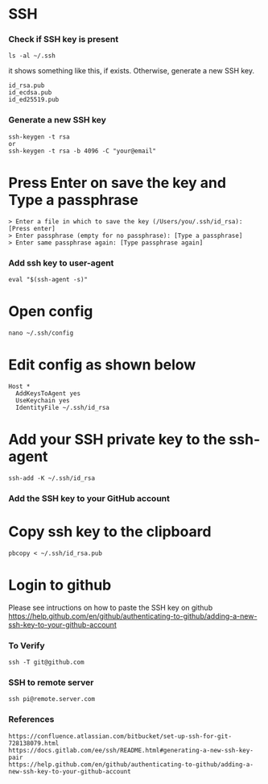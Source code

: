 # SSH

### Check if SSH key is present
```
ls -al ~/.ssh
```

it shows something like this, if exists. Otherwise, generate a new SSH key.
```
id_rsa.pub
id_ecdsa.pub
id_ed25519.pub
```

### Generate a new SSH key
```
ssh-keygen -t rsa
or
ssh-keygen -t rsa -b 4096 -C "your@email"
```

# Press Enter on save the key and Type a passphrase
```
> Enter a file in which to save the key (/Users/you/.ssh/id_rsa): [Press enter]
> Enter passphrase (empty for no passphrase): [Type a passphrase]
> Enter same passphrase again: [Type passphrase again]
```

### Add ssh key to user-agent
```
eval "$(ssh-agent -s)"
```

# Open config
```
nano ~/.ssh/config
```

# Edit config as shown below
```
Host *
  AddKeysToAgent yes
  UseKeychain yes
  IdentityFile ~/.ssh/id_rsa
```

# Add your SSH private key to the ssh-agent
```
ssh-add -K ~/.ssh/id_rsa
```

### Add the SSH key to your GitHub account

# Copy ssh key to the clipboard
```
pbcopy < ~/.ssh/id_rsa.pub
```

# Login to github 
Please see intructions on how to paste the SSH key on github
https://help.github.com/en/github/authenticating-to-github/adding-a-new-ssh-key-to-your-github-account

### To Verify
```
ssh -T git@github.com
```

### SSH to remote server
```
ssh pi@remote.server.com
```

### References
```
https://confluence.atlassian.com/bitbucket/set-up-ssh-for-git-728138079.html
https://docs.gitlab.com/ee/ssh/README.html#generating-a-new-ssh-key-pair
https://help.github.com/en/github/authenticating-to-github/adding-a-new-ssh-key-to-your-github-account
```
